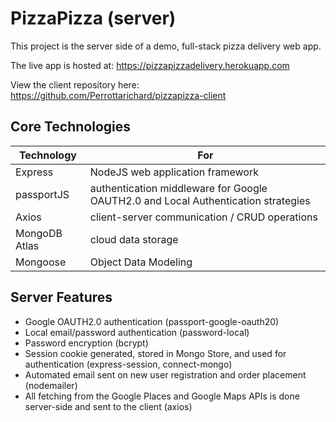 # PizzaPizza (server)

This project is the server side of a demo, full-stack pizza delivery web app.

The live app is hosted at:
https://pizzapizzadelivery.herokuapp.com

View the client repository here: https://github.com/Perrottarichard/pizzapizza-client

## Core Technologies
| Technology  | For |
| ------------| -------|
| Express | NodeJS web application framework |
| passportJS | authentication middleware for Google OAUTH2.0 and Local Authentication strategies |
| Axios | client-server communication / CRUD operations
| MongoDB Atlas | cloud data storage |
| Mongoose | Object Data Modeling |

## Server Features
* Google OAUTH2.0 authentication (passport-google-oauth20)
* Local email/password authentication (password-local)
* Password encryption (bcrypt)
* Session cookie generated, stored in Mongo Store, and used for authentication (express-session, connect-mongo)
* Automated email sent on new user registration and order placement (nodemailer)
* All fetching from the Google Places and Google Maps APIs is done server-side and sent to the client (axios)

